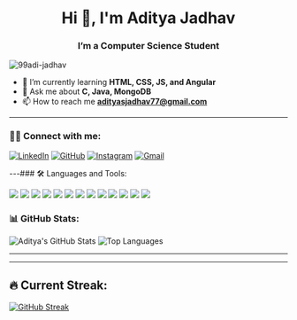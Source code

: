 <h1 align="center">Hi 👋, I'm Aditya Jadhav</h1>
<h3 align="center">I’m a Computer Science Student</h3>

<p align="left"> <img src="https://komarev.com/ghpvc/?username=99adi-jadhav&label=Profile%20views&color=0e75b6&style=flat" alt="99adi-jadhav" /> </p>

- 🌱 I’m currently learning **HTML, CSS, JS, and Angular**
- 💬 Ask me about **C, Java, MongoDB**
- 📫 How to reach me **adityasjadhav77@gmail.com**

---

### 🧑‍💻 Connect with me:

[![LinkedIn](https://img.shields.io/badge/LinkedIn-blue?logo=linkedin&style=for-the-badge)](https://www.linkedin.com/in/aditya-jadhav-549063249/)
[![GitHub](https://img.shields.io/badge/GitHub-black?logo=github&style=for-the-badge)](https://github.com/99adi-jadhav)
[![Instagram](https://img.shields.io/badge/Instagram-purple?logo=instagram&style=for-the-badge)](https://www.instagram.com/the_adi_jadhav/)
[![Gmail](https://img.shields.io/badge/Gmail-red?logo=gmail&style=for-the-badge)](mailto:adityasjadhav77@gmail.com)

---### 🛠️ Languages and Tools:

<p align="left">
  <img src="https://img.shields.io/badge/HTML5-E34F26?style=for-the-badge&logo=html5&logoColor=white" />
  <img src="https://img.shields.io/badge/CSS3-1572B6?style=for-the-badge&logo=css3&logoColor=white" />
  <img src="https://img.shields.io/badge/JavaScript-F7DF1E?style=for-the-badge&logo=javascript&logoColor=black" />
  <img src="https://img.shields.io/badge/Java-007396?style=for-the-badge&logo=java&logoColor=white" />
  <img src="https://img.shields.io/badge/Spring%20Boot-6DB33F?style=for-the-badge&logo=springboot&logoColor=white" />
  <img src="https://img.shields.io/badge/MongoDB-47A248?style=for-the-badge&logo=mongodb&logoColor=white" />
  <img src="https://img.shields.io/badge/MySQL-4479A1?style=for-the-badge&logo=mysql&logoColor=white" />
  <img src="https://img.shields.io/badge/Postman-FF6C37?style=for-the-badge&logo=postman&logoColor=white" />
  <img src="https://img.shields.io/badge/Linux-FCC624?style=for-the-badge&logo=linux&logoColor=black" />
  <img src="https://img.shields.io/badge/Git-F05032?style=for-the-badge&logo=git&logoColor=white" />
  <img src="https://img.shields.io/badge/C-A8B9CC?style=for-the-badge&logo=c&logoColor=white" />
  <img src="https://img.shields.io/badge/C++-00599C?style=for-the-badge&logo=c%2B%2B&logoColor=white" />
  <img src="https://img.shields.io/badge/Visual%20Studio%20Code-007ACC?style=for-the-badge&logo=visualstudiocode&logoColor=white" />
</p>



### 📊 GitHub Stats:

![Aditya's GitHub Stats](https://github-readme-stats.vercel.app/api?username=99adi-jadhav&show_icons=true&theme=radical)
![Top Languages](https://github-readme-stats.vercel.app/api/top-langs/?username=99adi-jadhav&layout=compact&theme=radical)

---


---

## 🔥 Current Streak:

[![GitHub Streak](https://github-readme-streak-stats.herokuapp.com/?user=99adi-jadhav&theme=radical)](https://git.io/streak-stats)
